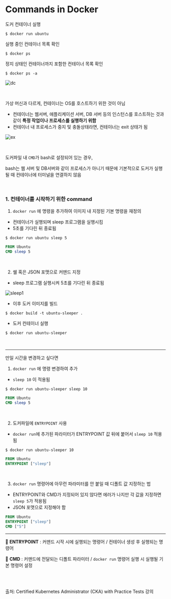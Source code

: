 # Commands in Docker

도커 컨테이너 실행

```
$ docker run ubuntu
```

실행 중인 컨테이너 목록 확인

```
$ docker ps
```

정지 상태인 컨테이너까지 포함한 컨테이너 목록 확인

```
$ docker ps -a
```

![dc](https://github.com/kodekloudhub/certified-kubernetes-administrator-course/raw/master/images/dc.PNG)

<br>

가상 머신과 다르게, 컨테이너는 OS를 호스트하기 위한 것이 아님

- 컨테이너는 웹서버, 애플리케이션 서버, DB 서버 등의 인스턴스를 호스트하는 것과 같이 **특정 작업이나 프로세스를 실행하기 위함**
- 컨테이너 내 프로세스가 중지 및 충돌상태라면, 컨테이너는 exit 상태가 됨

![ex](https://github.com/kodekloudhub/certified-kubernetes-administrator-course/raw/master/images/ex.PNG)

<br>

도커파일 내 `CMD`가 bash로 설정되어 있는 경우,

bash는 웹 서버 및 DB서버와 같이 프로세스가 아니기 때문에 기본적으로 도커가 실행될 때 컨테이너에 터미널을 연결하지 않음

<br>

### 1. 컨테이너를 시작하기 위한 command

1. `docker run` 에 명령을 추가하여 이미지 내 지정된 기본 명령을 재정의 

- 컨테이너가 실행되며 sleep 프로그램을 실행시킴
- 5초를 기다린 뒤 종료됨

```
$ docker run ubuntu sleep 5
```

```dockerfile
FROM Ubuntu
CMD sleep 5
```

<br>

2. 쉘 혹은 JSON 포맷으로 커맨드 지정

- sleep 프로그램 실행시켜 5초를 기다린 뒤 종료됨

![sleep1](https://github.com/kodekloudhub/certified-kubernetes-administrator-course/raw/master/images/sleep1.PNG)

- 이후 도커 이미지를 빌드

```
$ docker build -t ubuntu-sleeper .
```

- 도커 컨테이너 실행

```
$ docker run ubuntu-sleeper
```

<br>

---

만일 시간을 변경하고 싶다면 

1. `docker run` 에 명령 변경하여 추가

- `sleep 10` 이 적용됨

```
$ docker run ubuntu-sleeper sleep 10
```

```dockerfile
FROM Ubuntu
CMD sleep 5
```

<br>

2. 도커파일에 `ENTRYPOINT` 사용

- `docker run`에 추가된 파라미터가 ENTRYPOINT 값 뒤에 붙어서 `sleep 10` 적용됨

```
$ docker run ubuntu-sleeper 10
```

```dockerfile
FROM Ubuntu
ENTRYPOINT ["sleep"]
```

<br>

3. `docker run` 명령어에 아무런 파라미터를 안 붙일 때 디폴트 값 지정하는 법

- ENTRYPOINT와 CMD가 지정되어 있지 않다면 에러가 나지만 각 값을 지정하면 `sleep 5`가 적용됨
- JSON 포맷으로 지정해야 함

```dockerfile
FROM Ubuntu
ENTRYPOINT ["sleep"]
CMD ["5"]
```

---

:rainbow: **ENTRYPOINT** : 커맨드 시작 시에 실행되는 명령어 / 컨테이너 생성 후 실행되는 명령어 

:rainbow: **CMD** : 커맨드에 전달되는 디폴트 파라미터 / `docker run` 명령어 실행 시 실행될 기본 명령어 설정

<br>

<br>

출처: Certified Kubernetes Administrator (CKA) with Practice Tests 강의